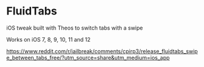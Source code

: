 # FluidTabs

iOS tweak built with Theos to switch tabs with a swipe

Works on iOS 7, 8, 9, 10, 11 and 12

https://www.reddit.com/r/jailbreak/comments/cpirp3/release_fluidtabs_swipe_between_tabs_free/?utm_source=share&utm_medium=ios_app
